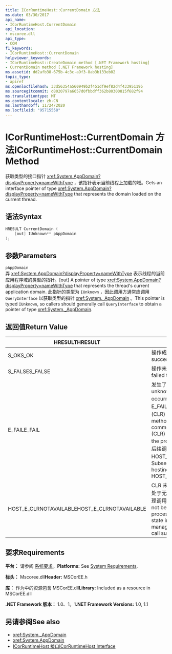 ```yaml
---
title: ICorRuntimeHost::CurrentDomain 方法
ms.date: 03/30/2017
api_name:
- ICorRuntimeHost.CurrentDomain
api_location:
- mscoree.dll
api_type:
- COM
f1_keywords:
- ICorRuntimeHost::CurrentDomain
helpviewer_keywords:
- ICorRuntimeHost::CreateDomain method [.NET Framework hosting]
- CurrentDomain method [.NET Framework hosting]
ms.assetid: dd2afb38-675b-4c3c-a9f3-8ab3b133eb02
topic_type:
- apiref
ms.openlocfilehash: 33d56354a560949b2f451df9ef82d4f433951195
ms.sourcegitcommit: d8020797a6657d0fbbdff362b80300815f682f94
ms.translationtype: MT
ms.contentlocale: zh-CN
ms.lasthandoff: 11/24/2020
ms.locfileid: "95715558"
---
```

# <a name="icorruntimehostcurrentdomain-method"></a><span data-ttu-id="b678f-102">ICorRuntimeHost::CurrentDomain 方法</span><span class="sxs-lookup"><span data-stu-id="b678f-102">ICorRuntimeHost::CurrentDomain Method</span></span>

<span data-ttu-id="b678f-103">获取类型的接口指针 <xref:System.AppDomain?displayProperty=nameWithType> ，该指针表示当前线程上加载的域。</span><span class="sxs-lookup"><span data-stu-id="b678f-103">Gets an interface pointer of type <xref:System.AppDomain?displayProperty=nameWithType> that represents the domain loaded on the current thread.</span></span>  
  
## <a name="syntax"></a><span data-ttu-id="b678f-104">语法</span><span class="sxs-lookup"><span data-stu-id="b678f-104">Syntax</span></span>  
  
```cpp  
HRESULT CurrentDomain (  
    [out] IUnknown** pAppDomain  
);  
```  
  
## <a name="parameters"></a><span data-ttu-id="b678f-105">参数</span><span class="sxs-lookup"><span data-stu-id="b678f-105">Parameters</span></span>  

 `pAppDomain`  
 <span data-ttu-id="b678f-106">弄 <xref:System.AppDomain?displayProperty=nameWithType> 表示线程的当前应用程序域的类型的指针。</span><span class="sxs-lookup"><span data-stu-id="b678f-106">[out] A pointer of type <xref:System.AppDomain?displayProperty=nameWithType> that represents the thread's current application domain.</span></span> <span data-ttu-id="b678f-107">此指针的类型为 `IUnknown` ，因此调用方通常应调用 `QueryInterface` 以获取类型的指针 <xref:System._AppDomain> 。</span><span class="sxs-lookup"><span data-stu-id="b678f-107">This pointer is typed `IUnknown`, so callers should generally call `QueryInterface` to obtain a pointer of type <xref:System._AppDomain>.</span></span>  
  
## <a name="return-value"></a><span data-ttu-id="b678f-108">返回值</span><span class="sxs-lookup"><span data-stu-id="b678f-108">Return Value</span></span>  
  
|<span data-ttu-id="b678f-109">HRESULT</span><span class="sxs-lookup"><span data-stu-id="b678f-109">HRESULT</span></span>|<span data-ttu-id="b678f-110">说明</span><span class="sxs-lookup"><span data-stu-id="b678f-110">Description</span></span>|  
|-------------|-----------------|  
|<span data-ttu-id="b678f-111">S_OK</span><span class="sxs-lookup"><span data-stu-id="b678f-111">S_OK</span></span>|<span data-ttu-id="b678f-112">操作成功。</span><span class="sxs-lookup"><span data-stu-id="b678f-112">The operation was successful.</span></span>|  
|<span data-ttu-id="b678f-113">S_FALSE</span><span class="sxs-lookup"><span data-stu-id="b678f-113">S_FALSE</span></span>|<span data-ttu-id="b678f-114">操作未能完成。</span><span class="sxs-lookup"><span data-stu-id="b678f-114">The operation failed to complete.</span></span>|  
|<span data-ttu-id="b678f-115">E_FAIL</span><span class="sxs-lookup"><span data-stu-id="b678f-115">E_FAIL</span></span>|<span data-ttu-id="b678f-116">发生了未知的灾难性故障。</span><span class="sxs-lookup"><span data-stu-id="b678f-116">An unknown, catastrophic failure occurred.</span></span> <span data-ttu-id="b678f-117">如果某个方法返回 E_FAIL，则公共语言运行时 (CLR) 在该进程中不再可用。</span><span class="sxs-lookup"><span data-stu-id="b678f-117">If a method returns E_FAIL, the common language runtime (CLR) is no longer usable in the process.</span></span> <span data-ttu-id="b678f-118">对任何宿主 Api 的后续调用都会返回 HOST_E_CLRNOTAVAILABLE。</span><span class="sxs-lookup"><span data-stu-id="b678f-118">Subsequent calls to any hosting APIs return HOST_E_CLRNOTAVAILABLE.</span></span>|  
|<span data-ttu-id="b678f-119">HOST_E_CLRNOTAVAILABLE</span><span class="sxs-lookup"><span data-stu-id="b678f-119">HOST_E_CLRNOTAVAILABLE</span></span>|<span data-ttu-id="b678f-120">CLR 未加载到进程中，或 CLR 处于无法运行托管代码或成功处理调用的状态。</span><span class="sxs-lookup"><span data-stu-id="b678f-120">The CLR has not been loaded into a process, or the CLR is in a state in which it cannot run managed code or process the call successfully.</span></span>|  
  
## <a name="requirements"></a><span data-ttu-id="b678f-121">要求</span><span class="sxs-lookup"><span data-stu-id="b678f-121">Requirements</span></span>  

 <span data-ttu-id="b678f-122">**平台：** 请参阅 [系统要求](../../get-started/system-requirements.md)。</span><span class="sxs-lookup"><span data-stu-id="b678f-122">**Platforms:** See [System Requirements](../../get-started/system-requirements.md).</span></span>  
  
 <span data-ttu-id="b678f-123">**标头：** Mscoree.dll</span><span class="sxs-lookup"><span data-stu-id="b678f-123">**Header:** MSCorEE.h</span></span>  
  
 <span data-ttu-id="b678f-124">**库：** 作为中的资源包含 MSCorEE.dll</span><span class="sxs-lookup"><span data-stu-id="b678f-124">**Library:** Included as a resource in MSCorEE.dll</span></span>  
  
 <span data-ttu-id="b678f-125">**.NET Framework 版本：** 1.0、1。1</span><span class="sxs-lookup"><span data-stu-id="b678f-125">**.NET Framework Versions:** 1.0, 1.1</span></span>  
  
## <a name="see-also"></a><span data-ttu-id="b678f-126">另请参阅</span><span class="sxs-lookup"><span data-stu-id="b678f-126">See also</span></span>

- <xref:System._AppDomain>
- <xref:System.AppDomain>
- [<span data-ttu-id="b678f-127">ICorRuntimeHost 接口</span><span class="sxs-lookup"><span data-stu-id="b678f-127">ICorRuntimeHost Interface</span></span>](icorruntimehost-interface.md)
